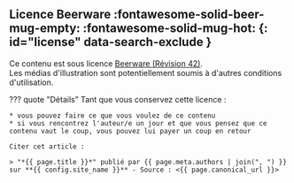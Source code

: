 <!-- markdownlint-disable MD026 MD041 -->
## Licence Beerware :fontawesome-solid-beer-mug-empty: :fontawesome-solid-mug-hot: {: id="license" data-search-exclude }

Ce contenu est sous licence [Beerware (Révision 42)](https://fr.wikipedia.org/wiki/Beerware).  
Les médias d'illustration sont potentiellement soumis à d'autres conditions d'utilisation.

<!-- markdownlint-disable MD046 -->
??? quote "Détails"
    Tant que vous conservez cette licence :

    * vous pouvez faire ce que vous voulez de ce contenu
    * si vous rencontrez l'auteur/e un jour et que vous pensez que ce contenu vaut le coup, vous pouvez lui payer un coup en retour

    Citer cet article :

    > "*{{ page.title }}*" publié par {{ page.meta.authors | join(", ") }} sur **{{ config.site_name }}** - Source : <{{ page.canonical_url }}>

<!-- markdownlint-enable MD026 MD041 MD046 -->
